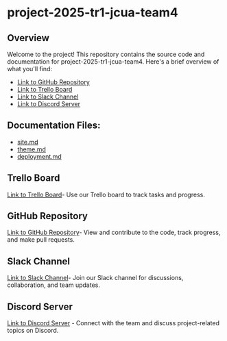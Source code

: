 # project-2025-tr1-jcua-team4

## Overview
Welcome to the project! This repository contains the source code and documentation for project-2025-tr1-jcua-team4. Here's a brief overview of what you'll find:
- [Link to GitHub Repository](https://github.com/cp3402-students/project-2025-tr1-jcua-team4)
- [Link to Trello Board](https://trello.com/b/RZbbDeVJ/group-4-project)
- [Link to Slack Channel](https://itatjcu.slack.com/archives/G4XBZTD7D)
- [Link to Discord Server](https://discord.gg/fE5SWfzQ)

## Documentation Files:
- [site.md](documentation/site.md)
- [theme.md](documentation/theme.md)
- [deployment.md](documentation/deployment.md)

## Trello Board
[Link to Trello Board](https://trello.com/b/RZbbDeVJ/group-4-project)- Use our Trello board to track tasks and progress.

## GitHub Repository
[Link to GitHub Repository](https://github.com/cp3402-students/project-2025-tr1-jcua-team4)- View and contribute to the code, track progress, and make pull requests.

## Slack Channel
[Link to Slack Channel](https://itatjcu.slack.com/archives/G4XBZTD7D)- Join our Slack channel for discussions, collaboration, and team updates.

## Discord Server
[Link to Discord Server](https://discord.gg/fE5SWfzQ) - Connect with the team and discuss project-related topics on Discord.

